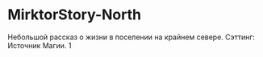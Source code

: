 MirktorStory-North
==================

Небольшой рассказ о жизни в поселении на крайнем севере. Сэттинг: Источник Магии.
1
